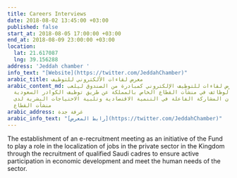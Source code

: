 ```yaml
---
title: Careers Interviews
date: 2018-08-02 13:45:00 +03:00
published: false
start_at: 2018-08-05 17:00:00 +03:00
end_at: 2018-08-09 23:00:00 +03:00
location:
  lat: 21.617087
  lng: 39.156288
address: 'Jeddah chamber '
info_text: "[Website](https://twitter.com/JeddahChamber)"
arabic_title: معرض لقاءات الألكتروني للتوظيف
arabic_content_md: ويأتي إنشاء معرض لقاءات للتوظيف الإلكتروني كمبادرة من الصندوق ليلعب
  دوراً في توطين الوظائف في منشآت القطاع الخاص بالمملكة عن طريق توظيف الكوادر السعودية
  المؤهلة لضمان المشاركة الفاعلة في التنمية الاقتصادية وتلبية الاحتياجات البشرية لدى
  منشآت القطاع
arabic_address: غرفة جدة
arabic_info_text: "[رابط المعرض](https://twitter.com/JeddahChamber)"
---
```


The establishment of an e-recruitment meeting as an initiative of the Fund to play a role in the localization of jobs in the private sector in the Kingdom through the recruitment of qualified Saudi cadres to ensure active participation in economic development and meet the human needs of the sector.

